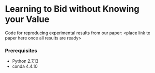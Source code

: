 # Learning to Bid without Knowing your Value

Code for reproducing experimental results from our paper: \<place link to paper here once all results are ready\>

### Prerequisites

* Python 2.7.13
* conda 4.4.10 
